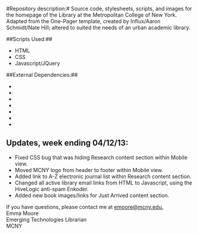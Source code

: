 #Repository description:#
Source code, stylesheets, scripts, and images for the homepage of the Library at the Metropolitan College of New York.  
Adapted from the One-Pager template, created by Influx/Aaron Schmidt/Nate Hill; altered to suited the needs of an 
urban academic library.

##Scripts Used:##
* HTML
* CSS
* Javascript/JQuery

##External Dependencies:##
* [Summon Search]: [http://mcnylibrary.summon.serialssolutions.com]
* [EZProxy]: [https://ezproxy.mcny.edu/login]
* [360 Link]: [http://wh7vl3dc8w.search.serialssolutions.com]
* [Google Maps API]: [https://developers.google.com/maps/documentation/staticmaps/]
* [Open Library Foundation]: [http://openlibrary.org/] 
* [LibGuides]: [http://libguides.mcny.edu/]
* [Library H3lp]: [https://us.libraryh3lp.com]


Updates, week ending 04/12/13:
-----------------------------
* Fixed CSS bug that was hiding Research content section within Mobile view.  
* Moved MCNY logo from header to footer within Mobile view.  
* Added link to A-Z electronic journal list within Research content section.  
* Changed all active library email links from HTML to Javascript, using the HiveLogic anti-spam Enkoder.  
* Added new book images/links for Just Arrived content section.  


If you have questions, please contact me at [emoore@mcny.edu.](mailto:emoore@mcny.edu)  
Emma Moore  
Emerging Technologies Librarian  
MCNY  
